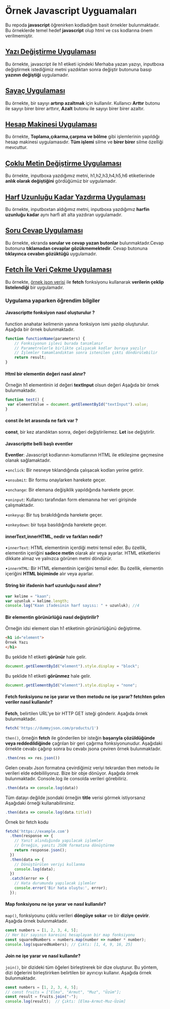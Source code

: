 # Örnek Javascript Uyguamaları
Bu repoda **javascript** öğrenirken kodladığım basit örnekler bulunmaktadır. Bu örneklerde temel hedef **javascript** olup html ve css kodlarına önem verilmemiştir.

## [Yazı Değiştirme Uygulaması](01.html)
Bu örnekte, javascript ile h1 etiketi içindeki Merhaba yazan yazıyı, inputboxa değiştirmek istediğimiz metni yazdıktan sonra değiştir butonuna basıp **yazının değiştiği** uygulamadır.
## [Sayaç Uygulaması](02.html)
Bu örnekte, bir sayıyı **artırıp azaltmak** için kullanılır. Kullanıcı **Arttır** butonu ile sayıyı birer birer arttırır, **Azalt** butonu ile sayıyı birer birer azaltır.
## [Hesap Makinesi Uygulaması](03.html)
Bu örnekte, **Toplama,çıkarma,çarpma ve bölme** gibi işlemlerinin yapıldığı hesap makinesi uygulamasıdır. **Tüm işlemi** silme ve **birer birer** silme özelliği mevcuttur. 
## [Çoklu Metin Değiştirme Uygulaması](04.html)
Bu örnekte, inputboxa yazdığımız metni, h1,h2,h3,h4,h5,h6 etiketlerinde **anlık olarak değiştiğini** gördüğümüz bir uygulamadır.
## [Harf Uzunluğu Kadar Yazdırma Uygulaması](05.html)
Bu örnekte, inputboxtan aldığımız metni, inputboxa yazdığımız **harfin uzunluğu kadar** aynı harfi alt alta yazdıran uygulamadır.
## [Soru Cevap Uygulaması](06.html)
Bu örnekte, ekranda **sorular ve cevap yazan butonlar** bulunmaktadır.Cevap butonuna **tıklamadan cevaplar gözükmemektedir**. Cevap butonuna **tıklayınca cevabın gözüktüğü** uygulamadır.
## [Fetch İle Veri Çekme Uygulaması](07.html)
Bu örnekte, [örnek json verisi](https://dummyjson.com/) ile **fetch** fonksiyonu kullanarak **verilerin çeklip listelendiği** bir uygulamadır.


### Uygulama yaparken öğrendim bilgiler

#### Javascriptte fonksiyon nasıl oluşturulur ?
function anahatar kelimenin yanına fonksiyon ismi yazılıp oluşturulur. Aşağıda bir örnek bulunmaktadır.
```javascript
function functionName(parameters) {
    // Fonksiyonun işlevi burada tanımlanır
    // Parametrelerle birlikte çalışacak kodlar buraya yazılır
    // İşlemler tamamlandıktan sonra istenilen çıktı döndürülebilir
    return result;
}

```
#### Html bir elementin değeri nasıl alınır?
Örneğin h1 elementinin id değeri **textInput** olsun değeri Aşağıda bir örnek bulunmaktadır.
```javascript
function test() {
 var elementValue = document.getElementById("textInput").value;
}
```
#### const ile let arasında ne fark var ?
**const**, bir kez atandıktan sonra, değeri değiştirilemez. **Let** ise değiştirlir.

#### Javascriptte belli başlı eventler
**Eventler**: Javascript kodlarının-komutlarının HTML ile etkileşime geçmesine olanak sağlamaktadır. 

•`onclick`: Bir nesneye tıklandığında çalışacak kodları yerine getirir.

•`onsubmit`: Bir formu onaylarken harekete geçer.

•`onchange`: Bir elemana değişiklik yapıldığında harekete geçer.

•`oninput`: Kullanıcı tarafından form elemanına her veri girişinde çalışmaktadır.

•`onkeyup`: Bir tuş bırakıldığında harekete geçer.

•`onkeydown`: bir tuşa basıldığında harekete geçer.


#### innerText,innerHTML, nedir ve farkları nedir?
•`innerText`: HTML elementinin içerdiği metni temsil eder. Bu özellik, elementin içeriğini **sadece metin** olarak alır veya ayarlar. HTML etiketlerini dikkate almaz ve yalnızca görünen metni döndürür. 

•`innerHTML`: Bir HTML elementinin içeriğini temsil eder. Bu özellik, elementin içeriğini **HTML biçiminde** alır veya ayarlar.

#### String bir ifadenin harf uzunluğu nasıl alınır?
```javascript
var kelime = "kaan";
var uzunluk = kelime.length;
console.log("Kaan ifadesinin harf sayısı: " + uzunluk); //4
```

#### Bir elementin görünürlüğü nasıl değiştirilir?
Örneğin idsi element olan  h1 etiketinin görünürlüğünü değiştirme.
```html
<h1 id="element">
Örnek Yazı
</h1>
```
Bu şeklide h1 etiketi **görünür** hale gelir.
```javascript
document.getElementById("element").style.display = "block";
```
Bu şeklide h1 etiketi **görünmez** hale gelir.
```javascript
document.getElementById("element").style.display = "none";
```
#### Fetch fonksiyonu ne işe yarar ve then metodu ne işe yarar? fetchten gelen veriler nasıl kullanılır?
**Fetch**, belirtilen URL'ye bir HTTP GET isteği gönderir. Aşağıda örnek bulunmaktadır.
```javascript
fetch('https://dummyjson.com/products/1')
```
`then()`, örneğin **fetch** ile gönderilen bir isteğin **başarıyla çözüldüğünde veya reddedildiğinde** çağrılan bir geri çağırma fonksiyonunudur. 
Aşağıdaki örnekte cevabı çağırıp sonra bu cevabı jsona çeviren örnek  bulunmaktadır.
```javascript
.then(res => res.json())
```
 Gelen cevabı Json formatına çevirdiğimiz veriyi tekrardan then metodu ile verileri elde edebililiyoruz. Bize bir obje dönüyor. Aşağıda örnek bulunmaktadır. Console.log ile consolda verileri görebiliriz.
 ```javascript
 .then(data => console.log(data))
```
 Tüm datayı değilde jsondaki örneğin **title** verisi görmek istiyorsanız Aşağıdaki örneği kullanabilirsiniz.
  ```javascript
 .then(data => console.log(data.title))
```
 Örnek bir fetch kodu
```javascript
fetch('https://example.com')
  .then(response => {
    // Yanıt alındığında yapılacak işlemler
    // Örneğin, yanıtı JSON formatına dönüştürme
    return response.json();
  })
  .then(data => {
    // Dönüştürülen veriyi kullanma
    console.log(data);
  })
  .catch(error => {
    // Hata durumunda yapılacak işlemler
    console.error('Bir hata oluştu:', error);
  });       
```
#### Map fonksiyonu ne işe yarar ve nasıl kullanılır?
`map()`, fonksiyounu çoklu verileri **döngüye sokar** ve bir **diziye çevirir**. Aşağıda örnek bulunmaktadır.
```javascript
const numbers = [1, 2, 3, 4, 5];
// Her bir sayının karesini hesaplayan bir map fonksiyonu
const squaredNumbers = numbers.map(number => number * number);
console.log(squaredNumbers); // Çıktı: [1, 4, 9, 16, 25]
```
 #### Join ne işe yarar ve nasıl kullanılır?
`join()`, bir dizideki tüm öğeleri birleştirerek bir dize oluşturur. Bu yöntem, dizi öğelerini birleştirirken belirtilen bir ayırıcıyı kullanır. Aşağıda örnek bulunmaktadır.
```javascript
const numbers = [1, 2, 3, 4, 5];
// const fruits = ["Elma", "Armut", "Muz", "Üzüm"];
const result = fruits.join("-");
console.log(result);  // Çıktı: [Elma-Armut-Muz-Üzüm]
```




